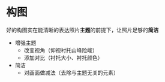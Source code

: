 # 构图

好的构图实在能清晰的表达照片**主题**的前提下，让照片足够的**简洁**

- 增强主题
  - 改变视角（仰视衬托山峰险峻）
  - 添加对比（衬托大小、衬托颜色）
- 简洁
  - 对画面做减法（去除与主题无关的元素）
